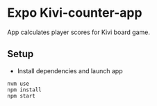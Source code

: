 # Expo Kivi-counter-app

App calculates player scores for Kivi board game.

## Setup

* Install dependencies and launch app
```
nvm use
npm install
npm start
```